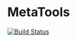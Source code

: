 # MetaTools

[![Build Status](https://travis-ci.org/burrowsa/MetaTools.jl.png?branch=master)](https://travis-ci.org/burrowsa/MetaTools.jl)

